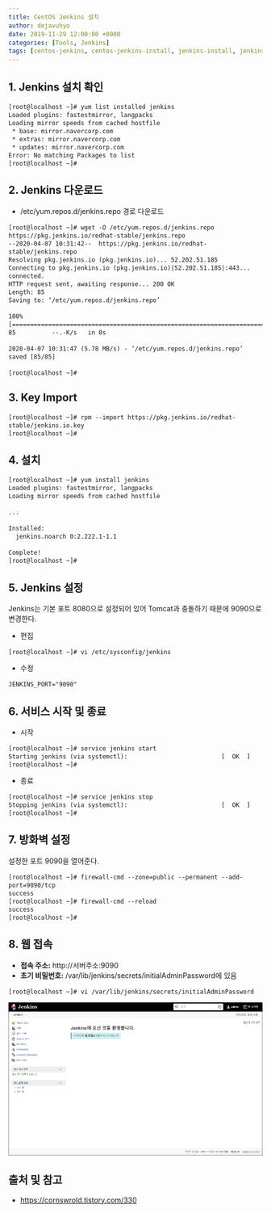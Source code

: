 ```yaml
---
title: CentOS Jenkins 설치
author: dejavuhyo
date: 2019-11-29 12:00:00 +0900
categories: [Tools, Jenkins]
tags: [centos-jenkins, centos-jenkins-install, jenkins-install, jenkins-설치, 젠킨스, 젠킨스-설치]
---
```


## 1. Jenkins 설치 확인

```shell
[root@localhost ~]# yum list installed jenkins
Loaded plugins: fastestmirror, langpacks
Loading mirror speeds from cached hostfile
 * base: mirror.navercorp.com
 * extras: mirror.navercorp.com
 * updates: mirror.navercorp.com
Error: No matching Packages to list
[root@localhost ~]#
```

## 2. Jenkins 다운로드

* /etc/yum.repos.d/jenkins.repo 경로 다운로드

```shell
[root@localhost ~]# wget -O /etc/yum.repos.d/jenkins.repo https://pkg.jenkins.io/redhat-stable/jenkins.repo
--2020-04-07 10:31:42--  https://pkg.jenkins.io/redhat-stable/jenkins.repo
Resolving pkg.jenkins.io (pkg.jenkins.io)... 52.202.51.185
Connecting to pkg.jenkins.io (pkg.jenkins.io)|52.202.51.185|:443... connected.
HTTP request sent, awaiting response... 200 OK
Length: 85
Saving to: ‘/etc/yum.repos.d/jenkins.repo’
 
100%[==============================================================================>] 85          --.-K/s   in 0s      
 
2020-04-07 10:31:47 (5.78 MB/s) - ‘/etc/yum.repos.d/jenkins.repo’ saved [85/85]
 
[root@localhost ~]#
```

## 3. Key Import

```shell
[root@localhost ~]# rpm --import https://pkg.jenkins.io/redhat-stable/jenkins.io.key
[root@localhost ~]#
```

## 4. 설치

```shell
[root@localhost ~]# yum install jenkins
Loaded plugins: fastestmirror, langpacks
Loading mirror speeds from cached hostfile
 
...
 
Installed:
  jenkins.noarch 0:2.222.1-1.1                                                                                                                                                                               
 
Complete!
[root@localhost ~]#
```

## 5. Jenkins 설정
Jenkins는 기본 포트 8080으로 설정되어 있어 Tomcat과 충돌하기 때문에 9090으로 변경한다.

* 편집

```shell
[root@localhost ~]# vi /etc/sysconfig/jenkins
```

* 수정

```text
JENKINS_PORT="9090"
```

## 6. 서비스 시작 및 종료
* 시작

```shell
[root@localhost ~]# service jenkins start
Starting jenkins (via systemctl):                          [  OK  ]
[root@localhost ~]#
```

* 종료

```shell
[root@localhost ~]# service jenkins stop
Stopping jenkins (via systemctl):                          [  OK  ]
[root@localhost ~]#
```

## 7. 방화벽 설정
설정한 포트 9090을 열어준다.

```shell
[root@localhost ~]# firewall-cmd --zone=public --permanent --add-port=9090/tcp
success
[root@localhost ~]# firewall-cmd --reload
success
[root@localhost ~]#
```

## 8. 웹 접속
* **접속 주소:** http://서버주소:9090
* **초기 비밀번호:**  /var/lib/jenkins/secrets/initialAdminPassword에 있음

```shell
[root@localhost ~]# vi /var/lib/jenkins/secrets/initialAdminPassword
```

![img001](/assets/img/2020-04-07-centos-jenkins-install/img001.png)

## 출처 및 참고
* <https://cornswrold.tistory.com/330>
